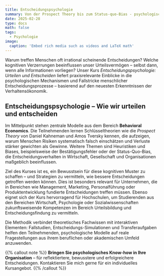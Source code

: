 ```yaml
---
title: Entscheidungspsychologie
summary: Von der Prospect Theory bis zum Status-quo-Bias - psychologische Modelle praktisch anwenden und smarter entscheiden.
date: 2025-02-28
type: docs
math: false
tags:
  - Psychologie
image:
  caption: 'Embed rich media such as videos and LaTeX math'
---
```


Warum treffen Menschen oft irrational scheinende Entscheidungen? Welche kognitiven Verzerrungen beeinflussen unser Urteilsvermögen – selbst dann, wenn alle Informationen vorliegen? Unser Kurs *Entscheidungspsychologie: Urteilen und Entscheiden* liefert praxisrelevante Einblicke in die psychologischen Mechanismen und Fallstricke menschlicher Entscheidungsprozesse – basierend auf den neuesten Erkenntnissen der Verhaltensökonomik.


## Entscheidungspsychologie – Wie wir urteilen und entscheiden

Im Mittelpunkt stehen zentrale Modelle aus dem Bereich **Behavioral Economics**. Die Teilnehmenden lernen Schlüsseltheorien wie die *Prospect Theory* von Daniel Kahneman und Amos Tversky kennen, die aufzeigen, warum Menschen Risiken systematisch falsch einschätzen und Verluste stärker gewichten als Gewinne. Weitere Themen sind Heuristiken und Biases, beispielsweise der Bestätigungsfehler oder der Status-Quo-Bias, die Entscheidungsverhalten in Wirtschaft, Gesellschaft und Organisationen maßgeblich beeinflussen.

Ziel des Kurses ist es, ein Bewusstsein für diese kognitiven Muster zu schaffen – und Strategien zu vermitteln, wie bessere Entscheidungen getroffen werden können. Dies ist besonders relevant für Unternehmen, die in Bereichen wie Management, Marketing, Personalführung oder Produktentwicklung fundierte Entscheidungen treffen müssen. Ebenso eignet sich der Kurs hervorragend für Hochschulen, um Studierenden aus den Bereichen Wirtschaft, Psychologie oder Sozialwissenschaften zukunftsweisende Kompetenzen im Bereich Urteilsbildung und Entscheidungsfindung zu vermitteln.

Die Methodik verbindet theoretisches Fachwissen mit interaktiven Elementen: Fallstudien, Entscheidungs-Simulationen und Transferaufgaben helfen den Teilnehmenden, psychologische Modelle auf reale Fragestellungen aus ihrem beruflichen oder akademischen Umfeld anzuwenden.


{{% callout note %}}
**Bringen Sie psychologisches Know-how in Ihre Organisation** – für reflektiertere, bewusstere und erfolgreichere Entscheidungen. 
Kontaktieren Sie mich gerne für ein individuelles Kursangebot.
{{% /callout %}}